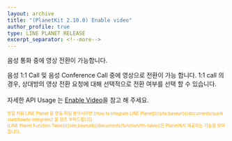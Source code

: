 ```yaml
---
layout: archive
title: "(PlanetKit 2.10.0) Enable video"
author_profile: true
type: LINE PLANET RELEASE
excerpt_separator: <!--more-->
---
```

음성 통화 중에 영상 전환이 가능합니다.

<!--more-->
음성 1:1 Call 및 음성 Conference Call 중에 영상으로 전환이 가능 합니다.
1:1 call 의 경우, 상대방의 영상 전환 요청에 대해 선택적으로 전환 여부를 선택 할 수 있습니다.
<br><br>
자세한 API Usage 는 [Enable Video]({{site.baseurl}}/documents/function/ftn-atov/)을 참고 해 주세요.<br>

<span style="font-size: 70%; color:orange">
만일 처음 LINE Planet 을 연동 하실 분이시라면 [How to integrate LINE Planet]({{site.baseurl}}/documents/quick start/howto-integrate/) 을 참조 부탁드립니다. <br>
[LINE Planet Function Table]({{site.baseurl}}/documents/function/ftn-table/)은 Planet에서 제공하는 기능을 보여줍니다.
</span>
